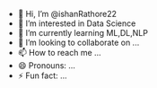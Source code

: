 - 👋 Hi, I’m @ishanRathore22
- 👀 I’m interested in Data Science 
- 🌱 I’m currently learning ML,DL,NLP
- 💞️ I’m looking to collaborate on ...
- 📫 How to reach me ...
- 😄 Pronouns: ...
- ⚡ Fun fact: ...

<!---
ishanRathore22/ishanRathore22 is a ✨ special ✨ repository because its `README.md` (this file) appears on your GitHub profile.
You can click the Preview link to take a look at your changes.
--->
